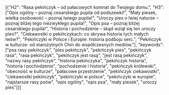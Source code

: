 [{"H2": "Rasa pekińczyk – od pałacowych komnat do Twojego domu.", "H3": ["Opis ogólny – poznaj cesarskiego pupila od podszewki!", "Mały piesek, wielka osobowość – poznaj lwiego pupila!", "Uroczy pies o lwiej naturze – poznaj bliżej tego niezwykłego pupila!", "Opis psa – poznaj bliżej cesarskiego pupila!", "Historia i pochodzenie – skąd wziął się ten uroczy pies?", "Ciekawostki o pekińczykach: co skrywa historia tych małych lwów?", "Pekińczyki w Polsce i Europie: historia podboju serc.", "Pekińczyk w kulturze: od starożytnych Chin do współczesnych mediów."], "keywords": ["psa rasy pekińczyk", "pies pekińczyk", "pekińczyk pies", "pekińczyk rasa", "rasa pekińczyk", "pekińczyk jest rasą", "jest rasą pekińczyk", "nazwy rasy pekińczyk", "historia pekińczyka", "pekińczyk historia", "historia i pochodzenie", "pochodzenie i historia", "pekińczyk królewski", "obecność w kulturze", "pałacowe przestrzenie", "pekińczyk ciekawostki", "ciekawostki pekińczyk", "pekińczyki w polsce", "pekińczyki w europie", "najstarsze rasy psów", "opis ogólny", "opis psa", "mały piesek", "uroczy pies"]}]